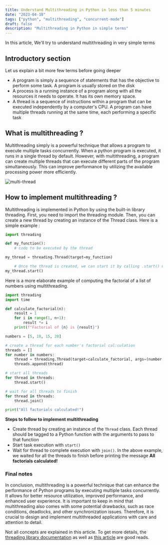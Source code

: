 ```yaml
---
title: Understand Multithreading in Python in less than 5 minutes
date: "2023-04-18"
tags: ["python", "multithreading", "concurrent-mode"]
draft: false
description: "Multithreading in Python in simple terms"
---
```


In this article, We'll try to understand multithreading in very simple terms

## Introductory section

Let us explain a bit more few terms before going deeper

- A program is simply a sequence of statements that has the objective to perform some task. A program is usually stored on the disk
- A process is a running instance of a program along with all the resources it needs to operate. It has its own memory space.
- A thread is a sequence of instructions within a program that can be executed independently by a computer's CPU. A program can have multiple threads running at the same time, each performing a specific task

## What is multithreading ?

Multithreading simply is a powerful technique that allows a program to execute multiple tasks concurrently. When a python program is executed, it runs in a single thread by default. However, with multithreading, a program can create multiple threads that can execute different parts of the program simultaneously. This can improve performance by utilizing the available processing power more efficiently.

![multi-thread](/images/multi-thread.png)

## How to implement multithreading ?

Multithreading is implemented in Python by using the built-in library threading. First, you need to import the threading module. Then, you can create a new thread by creating an instance of the Thread class. Here is a simple example :

```python
import threading

def my_function():
    # code to be executed by the thread

my_thread = threading.Thread(target=my_function)

    # Once the thread is created, we can start it by calling .start() method
my_thread.start()
```

Here is a more elaborate example of computing the factorial of a list of numbers using multithreading.

```python
import threading
import time

def calculate_factorial(n):
    result = 1
    for i in range(1, n+1):
        result *= i
    print(f"Factorial of {n} is {result}")

numbers = [5, 10, 15, 20]

# create a thread for each number's factorial cal:culation
threads = []
for number in numbers:
    thread = threading.Thread(target=calculate_factorial, args=(number,))
    threads.append(thread)

# start all threads
for thread in threads:
    thread.start()

# wait for all threads to finish
for thread in threads:
    thread.join()

print("All factorials calculated!")
```

**Steps to follow to implement multithreading**

- Create thread by creating an instance of the `Thread` class. Each thread should be tagged to a Python function with the arguments to pass to that function
- Start task execution with `start()`
- Wait for thread to complete execution with `join()`. In the above example, we waited for all the threads to finish before printing the message **All factorials calculated!**

### Final notes

In conclusion, multithreading is a powerful technique that can enhance the performance of Python programs by executing multiple tasks concurrently. It allows for better resource utilization, improved performance, and enhanced user experience.
It is important to keep in mind that multithreading also comes with some potential drawbacks, such as race conditions, deadlocks, and other synchronization issues. Therefore, it is crucial to design and implement multithreaded applications with care and attention to detail.

Not all concepts are explained in this article. To get more details, the [threading library documentation](https://docs.python.org/3/library/threading.html) as well as [this article](https://realpython.com/intro-to-python-threading/) are good reads.
